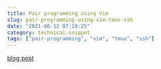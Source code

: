 ```yaml
---
title: Pair programming using Vim
slug: pair-programming-using-vim-tmux-ssh
date: "2021-06-12 07:18:25"
category: technical.snippet
tags: ["pair-programming", "vim", "tmux", "ssh"]
---
```


[blog post](https://ptc-it.de/pairing-with-tmux-and-vim/)
